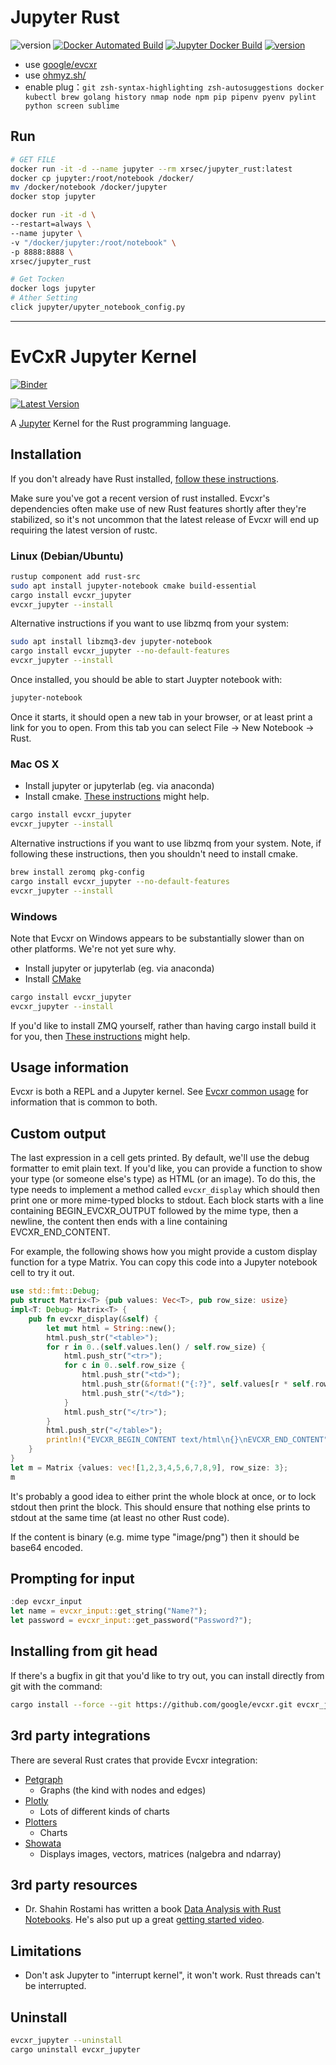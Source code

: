 # Jupyter Rust

![version](https://img.shields.io/badge/Date-2022_01_18-da282a) [![Docker Automated Build](https://img.shields.io/docker/automated/xrsec/jupyter_rust?label=Build&logo=docker&style=flat-square)](https://hub.docker.com/r/xrsec/jupyter_rust) [![Jupyter Docker Build](https://github.com/XRSec/Jupyter_Rust/actions/workflows/jupyter.yml/badge.svg)](https://github.com/XRSec/Jupyter_Rust/actions/workflows/jupyter.yml) [![version](https://img.shields.io/badge/From-google/evcxr-da282a)](https://github.com/google/evcxr)

- use [google/evcxr](https://github.com/google/evcxr)
- use [ohmyz.sh/](https://gist.github.com/XRSec/0e47c9b793887d201bab9de2a07a740c)
- enable plug：`git zsh-syntax-highlighting zsh-autosuggestions docker kubectl brew golang history nmap node npm pip pipenv pyenv pylint python screen sublime`

## Run

```bash
# GET FILE
docker run -it -d --name jupyter --rm xrsec/jupyter_rust:latest
docker cp jupyter:/root/notebook /docker/
mv /docker/notebook /docker/jupyter
docker stop jupyter

docker run -it -d \
--restart=always \
--name jupyter \
-v "/docker/jupyter:/root/notebook" \
-p 8888:8888 \
xrsec/jupyter_rust

# Get Tocken
docker logs jupyter
# Ather Setting
click jupyter/upyter_notebook_config.py
```

<hr> 

# EvCxR Jupyter Kernel

[![Binder](https://mybinder.org/badge.svg)](https://mybinder.org/v2/gh/google/evcxr/main?filepath=evcxr_jupyter%2Fsamples%2Fevcxr_jupyter_tour.ipynb)

[![Latest Version](https://img.shields.io/crates/v/evcxr_jupyter.svg)](https://crates.io/crates/evcxr_jupyter)

A [Jupyter](https://jupyter.org/) Kernel for the Rust programming language.

## Installation

If you don't already have Rust installed, [follow these
instructions](https://www.rust-lang.org/tools/install).

Make sure you've got a recent version of rust installed. Evcxr's dependencies
often make use of new Rust features shortly after they're stabilized, so it's
not uncommon that the latest release of Evcxr will end up requiring the latest
version of rustc.

### Linux (Debian/Ubuntu)

```sh
rustup component add rust-src
sudo apt install jupyter-notebook cmake build-essential
cargo install evcxr_jupyter
evcxr_jupyter --install
```

Alternative instructions if you want to use libzmq from your system:
```sh
sudo apt install libzmq3-dev jupyter-notebook
cargo install evcxr_jupyter --no-default-features
evcxr_jupyter --install
```

Once installed, you should be able to start Juypter notebook with:

```sh
jupyter-notebook
```

Once it starts, it should open a new tab in your browser, or at least print a
link for you to open. From this tab you can select File -> New Notebook -> Rust.

### Mac OS X

* Install jupyter or jupyterlab (eg. via anaconda)
* Install cmake. [These
  instructions](https://stackoverflow.com/questions/30668601/installing-cmake-command-line-tools-on-a-mac)
  might help.

```sh
cargo install evcxr_jupyter
evcxr_jupyter --install
```

Alternative instructions if you want to use libzmq from your system. Note, if
following these instructions, then you shouldn't need to install cmake.

```sh
brew install zeromq pkg-config
cargo install evcxr_jupyter --no-default-features
evcxr_jupyter --install
```

### Windows

Note that Evcxr on Windows appears to be substantially slower than on other
platforms. We're not yet sure why.

* Install jupyter or jupyterlab (eg. via anaconda)
* Install [CMake](https://cmake.org/download/)
```sh
cargo install evcxr_jupyter
evcxr_jupyter --install
```

If you'd like to install ZMQ yourself, rather than having cargo install build it
for you, then [These
instructions](https://github.com/google/evcxr/issues/53#issuecomment-530050850)
might help.

## Usage information

Evcxr is both a REPL and a Jupyter kernel. See [Evcxr common
usage](https://github.com/google/evcxr/blob/main/COMMON.md) for information that is common
to both.

## Custom output

The last expression in a cell gets printed. By default, we'll use the debug
formatter to emit plain text. If you'd like, you can provide a function to show
your type (or someone else's type) as HTML (or an image). To do this, the type
needs to implement a method called ```evcxr_display``` which should then print
one or more mime-typed blocks to stdout. Each block starts with a line
containing BEGIN\_EVCXR\_OUTPUT followed by the mime type, then a newline, the
content then ends with a line containing EVCXR\_END\_CONTENT.

For example, the following shows how you might provide a custom display function for a
type Matrix. You can copy this code into a Jupyter notebook cell to try it out.

```rust
use std::fmt::Debug;
pub struct Matrix<T> {pub values: Vec<T>, pub row_size: usize}
impl<T: Debug> Matrix<T> {
    pub fn evcxr_display(&self) {
        let mut html = String::new();
        html.push_str("<table>");
        for r in 0..(self.values.len() / self.row_size) {
            html.push_str("<tr>");
            for c in 0..self.row_size {
                html.push_str("<td>");
                html.push_str(&format!("{:?}", self.values[r * self.row_size + c]));
                html.push_str("</td>");
            }
            html.push_str("</tr>");
        }
        html.push_str("</table>");
        println!("EVCXR_BEGIN_CONTENT text/html\n{}\nEVCXR_END_CONTENT", html);
    }
}
let m = Matrix {values: vec![1,2,3,4,5,6,7,8,9], row_size: 3};
m
```

It's probably a good idea to either print the whole block at once, or to lock
stdout then print the block. This should ensure that nothing else prints to
stdout at the same time (at least no other Rust code).

If the content is binary (e.g. mime type "image/png") then it should be base64
encoded.

## Prompting for input

```rust
:dep evcxr_input
let name = evcxr_input::get_string("Name?");
let password = evcxr_input::get_password("Password?");
```

## Installing from git head

If there's a bugfix in git that you'd like to try out, you can install directly
from git with the command:

```sh
cargo install --force --git https://github.com/google/evcxr.git evcxr_jupyter
```

## 3rd party integrations

There are several Rust crates that provide Evcxr integration:

* [Petgraph](https://crates.io/crates/petgraph-evcxr)
  * Graphs (the kind with nodes and edges)
* [Plotly](https://igiagkiozis.github.io/plotly/content/fundamentals/jupyter_support.html)
  * Lots of different kinds of charts
* [Plotters](https://crates.io/crates/plotchart#trying-with-jupyter-evcxr-kernel-interactively)
  * Charts
* [Showata](https://crates.io/crates/showata)
  * Displays images, vectors, matrices (nalgebra and ndarray)

## 3rd party resources

* Dr. Shahin Rostami has written a book [Data Analysis with Rust
  Notebooks](https://datacrayon.com/shop/product/data-analysis-with-rust-notebooks/). He's also put
  up a great [getting started video](https://www.youtube.com/watch?v=0UEMn3yUoLo).

## Limitations

* Don't ask Jupyter to "interrupt kernel", it won't work. Rust threads can't be
  interrupted.

## Uninstall

```sh
evcxr_jupyter --uninstall
cargo uninstall evcxr_jupyter
```
